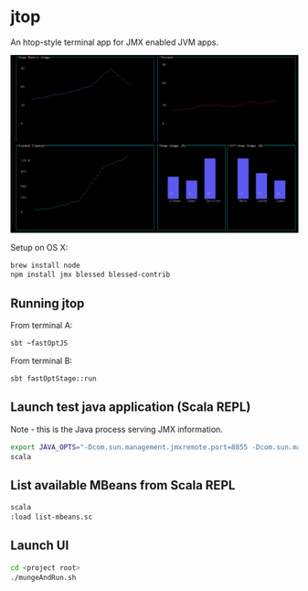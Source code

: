 jtop
=============

An htop-style terminal app for JMX enabled JVM apps.

![screenshot](screenshot.png)


Setup on OS X:

```sh
brew install node
npm install jmx blessed blessed-contrib
```

## Running jtop

From terminal A:

```sh
sbt ~fastOptJS
```

From terminal B:

```sh
sbt fastOptStage::run
```

## Launch test java application (Scala REPL)

Note - this is the Java process serving JMX information.

```sh
export JAVA_OPTS="-Dcom.sun.management.jmxremote.port=8855 -Dcom.sun.management.jmxremote.authenticate=false -Dcom.sun.management.jmxremote.ssl=false" scala
scala
```

## List available MBeans from Scala REPL

```sh
scala
:load list-mbeans.sc
```

## Launch UI

```sh
cd <project root>
./mungeAndRun.sh
```